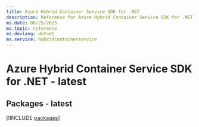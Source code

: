 ```yaml
---
title: Azure Hybrid Container Service SDK for .NET
description: Reference for Azure Hybrid Container Service SDK for .NET
ms.date: 06/25/2025
ms.topic: reference
ms.devlang: dotnet
ms.service: hybridcontainerservice
---
```

# Azure Hybrid Container Service SDK for .NET - latest
## Packages - latest
[!INCLUDE [packages](hybrid-container-service-index.md)]